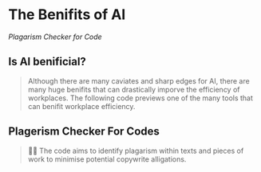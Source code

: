 # The Benifits of AI
 
*Plagarism Checker for Code*

## Is AI benificial?
> Although there are many caviates and sharp edges for AI, there are many huge benifits that can drastically imporve the efficiency of workplaces.
> The following code previews one of the many tools that can benifit workplace efficiency.

## Plagerism Checker For Codes
> 🏴‍☠ The code aims to identify plagarism within texts and pieces of work to minimise potential copywrite alligations.

